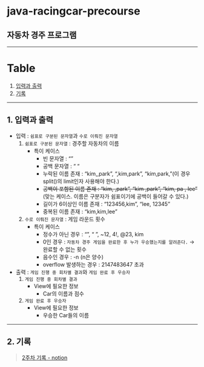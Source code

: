 # java-racingcar-precourse

## 자동차 경주 프로그램

---

# Table
1. [입력과 출력](#1-입력과-출력)
2. [기록](#2-기록)


---

## 1. 입력과 출력
- 입력 : `쉼표로 구분된 문자열`과 `수로 이뤄진 문자열`
    1. `쉼표로 구분된 문자열` : 경주할 자동차의 이름
        - 특이 케이스
            - 빈 문자열 : “”
            - 공백 문자열 : “ “
            - 누락된 이름 존재 : “kim,,park”, “,kim,park”, “kim,park,”(이 경우 split()의 limit인자 사용해야 한다.)
            - ~~공백이 포함된 이름 존재 : “kim, ,park”, “kim ,park”, “kim,  pa , lee”~~ (맞는 케이스. 이름은 구분자가 쉼표이기에 공백이 들어갈 수 있다.)
            - 길이가 6이상인 이름 존재 : “123456,kim”, “lee, 12345”
            - 중복된 이름 존재 : “kim,kim,lee”
    2. `수로 이뤄진 문자열` : 게임 라운드 횟수
        - 특이 케이스
            - 정수가 아닌 경우 : “”, “ ”, ~12, 4!, @23, kim
            - 0인 경우 : `자동차 경주 게임을 완료한 후 누가 우승했는지를 알려준다.` → 완료할 수 없는 횟수
            - 음수인 경우 : -n (n은 양수)
            - overflow 발생하는 경우 : 2147483647 초과
- 출력 : `게임 진행 중 회차별 결과`와 `게임 완료 후 우승자`
    1. `게임 진행 중 회차별 결과`
        - View에 필요한 정보
            - Car의 이름과 점수
    2. `게임 완료 후 우승자`
        - View에 필요한 정보
            - 우승한 Car들의 이름

---

## 2. 기록
> [2주차 기록 - notion](https://www.notion.so/291b5f46b3c281ccb375c5db5b59e9e9?source=copy_link)